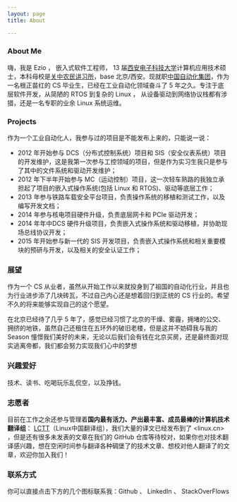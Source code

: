 ```yaml
---
layout: page 
title: About

---
```


### About Me

嗨，我是 Ezio ， 嵌入式软件工程师， 13 届[西安电子科技大学](http://www.xidian.edu.cn/)计算机应用技术硕士，本科母校是[关中农民讲习所](http://www.nwu.edu.cn/)，base 北京/西安。现就职[中国自动化集团](www.cag.com.hk)，作为一名根正苗红的 CS 毕业生，已经在工业自动化领域奋斗了 5 年之久。专注于底层软件开发，从简陋的 RTOS 到复杂的 Linux ， 从设备驱动到网络协议栈都有涉猎，还是一名专职的业余 Linux 系统运维。

### Projects

作为一个工业自动化人，我参与过的项目是不能发布上来的，只能说一说：

- 2012 年开始参与 DCS（分布式控制系统）项目和 SIS（安全仪表系统）项目的开发维护，这是我第一次参与工控领域的项目，但是作为实习生我只是参与了其中的文件系统和驱动开发维护；
- 2012 年下半年开始参与 MC（运动控制）项目，这一次轻车熟路的我独立承担起了项目的嵌入式操作系统(包括 Linux 和 RTOS)、驱动等底层工作；
- 2013 年参与铁路车载安全平台项目，负责操作系统的移植和测试工作，以及编写开发文档；
- 2014 年参与核电项目硬件升级，负责底层网卡和 PCIe 驱动开发；
- 2014 年年中DCS 硬件升级项目，负责嵌入式操作系统和驱动移植，并协助现场总线协议开发；
- 2015 年开始参与新一代的 SIS 开发项目，负责嵌入式操作系统和相关重要模块的预研与开发，以及相关的安全认证工作；


### 展望

作为一个 CS 从业者，虽然从开始工作以来就投身到了祖国的自动化行业，并且也为行业进步添了几块砖瓦，不过自己内心还是想着回归到正统的 CS 行业的。希望不久的将来能够实现自己的这个愿望。

在北京已经待了几乎 5 年了，感觉已经习惯了北京的干燥、雾霾，拥堵的公交、拥挤的地铁，虽然自己还租住在五环外的破旧老楼，但是这并不妨碍我与我的 Season 憧憬我们美好的未来，无论以后我们会有钱在北京买房，还是最终面对现实逃离帝都，我们都会努力实现我们心中的梦想

### 兴趣爱好

技术、读书、吃喝玩乐乱侃空，以及挣钱。

### 志愿者

目前在工作之余还参与管理着**国内最有活力、产出最丰富、成员最棒的计算机技术翻译组**： [LCTT](https://github.com/LCTT/TranslateProject)（Linux中国翻译组），我们大量的译文已经发布到了 <linux.cn> ，但是还有很多未发表的文章在我们的 GitHub 仓库等待校对，如果你也对技术翻译感兴趣，想在空闲时间参与翻译各种碉堡了的技术文章、想校对他人翻译了的文章，欢迎你加入我们！


### 联系方式

你可以直接点击下方的几个图标联系我：Github 、 LinkedIn 、 StackOverFlows
